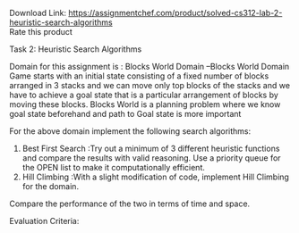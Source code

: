 Download Link: https://assignmentchef.com/product/solved-cs312-lab-2-heuristic-search-algorithms
<br>
<span class="kksr-muted">Rate this product</span>

Task 2: Heuristic Search Algorithms

Domain for this assignment is : Blocks World Domain –Blocks World Domain Game starts with an initial state consisting of a fixed number of blocks arranged in 3 stacks and we can move only top blocks of the stacks and we have to achieve a goal state that is a particular arrangement of blocks by moving these blocks. Blocks World is a planning problem where we know goal state beforehand and path to Goal state is more important

For the above domain implement the following search algorithms:

<ol>

 <li>Best First Search :Try out a minimum of 3 different heuristic functions and compare the results with valid reasoning. Use a priority queue for the OPEN list to make it computationally efficient.</li>

 <li>Hill Climbing :With a slight modification of code, implement Hill Climbing for the domain.</li>

</ol>

Compare the performance of the two in terms of time and space.

Evaluation Criteria: